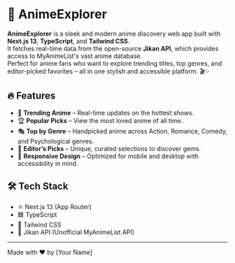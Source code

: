 # 🌸 AnimeExplorer

**AnimeExplorer** is a sleek and modern anime discovery web app built with **Next.js 13**, **TypeScript**, and **Tailwind CSS**.  
It fetches real-time data from the open-source **Jikan API**, which provides access to MyAnimeList's vast anime database.  
Perfect for anime fans who want to explore trending titles, top genres, and editor-picked favorites – all in one stylish and accessible platform. 🎬✨

## 🔥 Features

- 🎯 **Trending Anime** – Real-time updates on the hottest shows.
- 🏆 **Popular Picks** – View the most loved anime of all time.
- 🎭 **Top by Genre** – Handpicked anime across Action, Romance, Comedy, and Psychological genres.
- 💎 **Editor’s Picks** – Unique, curated selections to discover gems.
- 📱 **Responsive Design** – Optimized for mobile and desktop with accessibility in mind.

## 🛠️ Tech Stack

- ⚛️ Next.js 13 (App Router)
- 🟦 TypeScript
- 🎨 Tailwind CSS
- 📡 Jikan API (Unofficial MyAnimeList API)

---

Made with ❤️ by [Your Name]

